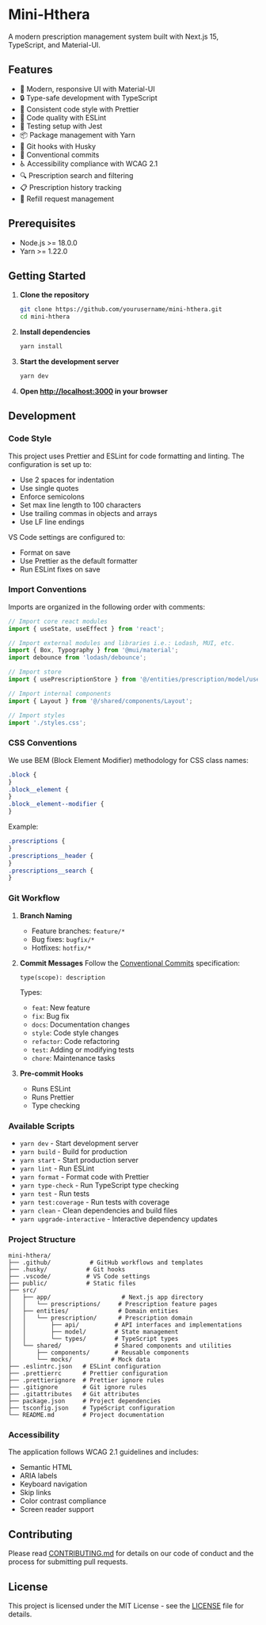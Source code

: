 # Mini-Hthera

A modern prescription management system built with Next.js 15, TypeScript, and Material-UI.

## Features

- 📱 Modern, responsive UI with Material-UI
- 🔒 Type-safe development with TypeScript
- 🎨 Consistent code style with Prettier
- 🚨 Code quality with ESLint
- 🧪 Testing setup with Jest
- 📦 Package management with Yarn
- 🔄 Git hooks with Husky
- 🎯 Conventional commits
- ♿ Accessibility compliance with WCAG 2.1
- 🔍 Prescription search and filtering
- 📋 Prescription history tracking
- 💊 Refill request management

## Prerequisites

- Node.js >= 18.0.0
- Yarn >= 1.22.0

## Getting Started

1. **Clone the repository**

   ```bash
   git clone https://github.com/yourusername/mini-hthera.git
   cd mini-hthera
   ```

2. **Install dependencies**

   ```bash
   yarn install
   ```

3. **Start the development server**

   ```bash
   yarn dev
   ```

4. **Open [http://localhost:3000](http://localhost:3000) in your browser**

## Development

### Code Style

This project uses Prettier and ESLint for code formatting and linting. The configuration is set up to:

- Use 2 spaces for indentation
- Use single quotes
- Enforce semicolons
- Set max line length to 100 characters
- Use trailing commas in objects and arrays
- Use LF line endings

VS Code settings are configured to:

- Format on save
- Use Prettier as the default formatter
- Run ESLint fixes on save

### Import Conventions

Imports are organized in the following order with comments:

```typescript
// Import core react modules
import { useState, useEffect } from 'react';

// Import external modules and libraries i.e.: Lodash, MUI, etc.
import { Box, Typography } from '@mui/material';
import debounce from 'lodash/debounce';

// Import store
import { usePrescriptionStore } from '@/entities/prescription/model/usePrescriptionStore';

// Import internal components
import { Layout } from '@/shared/components/Layout';

// Import styles
import './styles.css';
```

### CSS Conventions

We use BEM (Block Element Modifier) methodology for CSS class names:

```css
.block {
}
.block__element {
}
.block__element--modifier {
}
```

Example:

```css
.prescriptions {
}
.prescriptions__header {
}
.prescriptions__search {
}
```

### Git Workflow

1. **Branch Naming**

   - Feature branches: `feature/*`
   - Bug fixes: `bugfix/*`
   - Hotfixes: `hotfix/*`

2. **Commit Messages**
   Follow the [Conventional Commits](https://www.conventionalcommits.org/) specification:

   ```
   type(scope): description
   ```

   Types:

   - `feat`: New feature
   - `fix`: Bug fix
   - `docs`: Documentation changes
   - `style`: Code style changes
   - `refactor`: Code refactoring
   - `test`: Adding or modifying tests
   - `chore`: Maintenance tasks

3. **Pre-commit Hooks**
   - Runs ESLint
   - Runs Prettier
   - Type checking

### Available Scripts

- `yarn dev` - Start development server
- `yarn build` - Build for production
- `yarn start` - Start production server
- `yarn lint` - Run ESLint
- `yarn format` - Format code with Prettier
- `yarn type-check` - Run TypeScript type checking
- `yarn test` - Run tests
- `yarn test:coverage` - Run tests with coverage
- `yarn clean` - Clean dependencies and build files
- `yarn upgrade-interactive` - Interactive dependency updates

### Project Structure

```
mini-hthera/
├── .github/           # GitHub workflows and templates
├── .husky/           # Git hooks
├── .vscode/          # VS Code settings
├── public/           # Static files
├── src/
│   ├── app/                    # Next.js app directory
│   │   └── prescriptions/     # Prescription feature pages
│   ├── entities/              # Domain entities
│   │   └── prescription/      # Prescription domain
│   │       ├── api/          # API interfaces and implementations
│   │       ├── model/        # State management
│   │       └── types/        # TypeScript types
│   └── shared/               # Shared components and utilities
│       ├── components/       # Reusable components
│       └── mocks/           # Mock data
├── .eslintrc.json   # ESLint configuration
├── .prettierrc      # Prettier configuration
├── .prettierignore  # Prettier ignore rules
├── .gitignore       # Git ignore rules
├── .gitattributes   # Git attributes
├── package.json     # Project dependencies
├── tsconfig.json    # TypeScript configuration
└── README.md        # Project documentation
```

### Accessibility

The application follows WCAG 2.1 guidelines and includes:

- Semantic HTML
- ARIA labels
- Keyboard navigation
- Skip links
- Color contrast compliance
- Screen reader support

## Contributing

Please read [CONTRIBUTING.md](CONTRIBUTING.md) for details on our code of conduct and the process for submitting pull requests.

## License

This project is licensed under the MIT License - see the [LICENSE](LICENSE) file for details.
